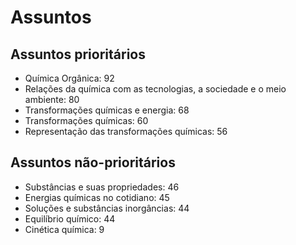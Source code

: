 # Assuntos
## Assuntos prioritários
- Química Orgânica: 92
- Relações da química com as tecnologias, a sociedade e o meio ambiente: 80
- Transformações químicas e energia: 68
- Transformações químicas: 60
- Representação das transformações químicas: 56

## Assuntos não-prioritários
- Substâncias e suas propriedades: 46
- Energias químicas no cotidiano: 45
- Soluções e substâncias inorgâncias: 44
- Equilíbrio químico: 44
- Cinética química: 9 	
